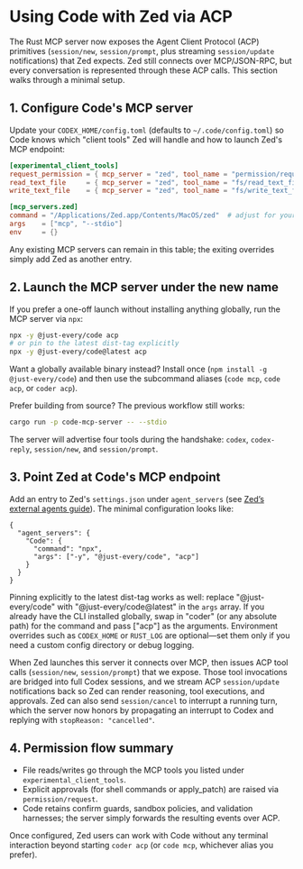 # Using Code with Zed via ACP

The Rust MCP server now exposes the Agent Client Protocol (ACP) primitives (`session/new`, `session/prompt`, plus streaming `session/update` notifications) that Zed expects. Zed still connects over MCP/JSON-RPC, but every conversation is represented through these ACP calls. This section walks through a minimal setup.

## 1. Configure Code's MCP server

Update your `CODEX_HOME/config.toml` (defaults to `~/.code/config.toml`) so Code knows which "client tools" Zed will handle and how to launch Zed's MCP endpoint:

```toml
[experimental_client_tools]
request_permission = { mcp_server = "zed", tool_name = "permission/request" }
read_text_file     = { mcp_server = "zed", tool_name = "fs/read_text_file" }
write_text_file    = { mcp_server = "zed", tool_name = "fs/write_text_file" }

[mcp_servers.zed]
command = "/Applications/Zed.app/Contents/MacOS/zed"  # adjust for your OS
args    = ["mcp", "--stdio"]
env     = {}
```

Any existing MCP servers can remain in this table; the exiting overrides simply add Zed as another entry.

## 2. Launch the MCP server under the new name

If you prefer a one-off launch without installing anything globally, run the MCP server via `npx`:

```bash
npx -y @just-every/code acp
# or pin to the latest dist-tag explicitly
npx -y @just-every/code@latest acp
```

Want a globally available binary instead? Install once (`npm install -g @just-every/code`) and then use the subcommand aliases (`code mcp`, `code acp`, or `coder acp`).

Prefer building from source? The previous workflow still works:

```bash
cargo run -p code-mcp-server -- --stdio
```

The server will advertise four tools during the handshake: `codex`, `codex-reply`, `session/new`, and `session/prompt`.

## 3. Point Zed at Code's MCP endpoint

Add an entry to Zed's `settings.json` under `agent_servers` (see [Zed’s external agents guide](https://zed.dev/docs/ai/external-agents#add-custom-agents)). The minimal configuration looks like:

```jsonc
{
  "agent_servers": {
    "Code": {
      "command": "npx",
      "args": ["-y", "@just-every/code", "acp"]
    }
  }
}
```

Pinning explicitly to the latest dist-tag works as well: replace "@just-every/code" with "@just-every/code@latest" in the `args` array. If you already have the CLI installed globally, swap in "coder" (or any absolute path) for the command and pass ["acp"] as the arguments. Environment overrides such as `CODEX_HOME` or `RUST_LOG` are optional—set them only if you need a custom config directory or debug logging.

When Zed launches this server it connects over MCP, then issues ACP tool calls (`session/new`, `session/prompt`) that we expose. Those tool invocations are bridged into full Codex sessions, and we stream ACP `session/update` notifications back so Zed can render reasoning, tool executions, and approvals. Zed can also send `session/cancel` to interrupt a running turn, which the server now honors by propagating an interrupt to Codex and replying with `stopReason: "cancelled"`.

## 4. Permission flow summary

- File reads/writes go through the MCP tools you listed under `experimental_client_tools`.
- Explicit approvals (for shell commands or apply_patch) are raised via `permission/request`.
- Code retains confirm guards, sandbox policies, and validation harnesses; the server simply forwards the resulting events over ACP.

Once configured, Zed users can work with Code without any terminal interaction beyond starting `coder acp` (or `code mcp`, whichever alias you prefer).

